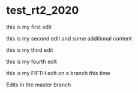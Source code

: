 # test_rt2_2020

this is my first edit

this is my second edit and some additional content

this is my third edit

this is my fourth edit

this is my FIFTH edit on a branch this time

Edits in the master branch